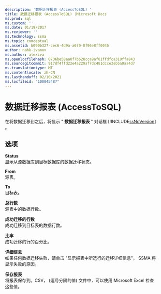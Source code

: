 ```yaml
---
description: '数据迁移报表 (AccessToSQL) '
title: 数据迁移报表 (AccessToSQL) |Microsoft Docs
ms.prod: sql
ms.custom: ''
ms.date: 01/19/2017
ms.reviewer: ''
ms.technology: ssma
ms.topic: conceptual
ms.assetid: b090b327-cec6-4d9a-a670-8f96e8ff0046
author: nahk-ivanov
ms.author: alexiva
ms.openlocfilehash: 0736be58aa0f7b628cca9af01ffdfca310ffa843
ms.sourcegitcommit: 917df4ffd22e4a229af7dc481dcce3ebba0aa4d7
ms.translationtype: MT
ms.contentlocale: zh-CN
ms.lasthandoff: 02/10/2021
ms.locfileid: "100045487"
---
```

# <a name="data-migration-report-accesstosql"></a>数据迁移报表 (AccessToSQL) 
在将数据迁移到之后，将显示 " **数据迁移报表** " 对话框 [!INCLUDE[ssNoVersion](../../includes/ssnoversion-md.md)] 。  
  
## <a name="options"></a>选项  
**Status**  
显示从源数据库到目标数据库的数据迁移状态。  
  
**From**  
源表。  
  
**To**  
目标表。  
  
**总行数**  
源表中的数据行数。  
  
**成功迁移的行数**  
成功迁移到目标表的数据行数。  
  
**比率**  
成功迁移的行的百分比。  
  
**详细信息**  
如果任何数据迁移失败，请单击 "显示报表中所选行的迁移详细信息"。 SSMA 将显示失败的原因。  
  
**保存报表**  
将报表保存到。CSV， (逗号分隔的值) 文件中，可以使用 Microsoft Excel 检查这些值。  
  
